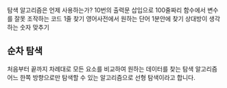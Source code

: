 탐색 알고리즘은 언제 사용하는가?
10번의 출력문 삽입으로 100줄짜리 함수에서 변수를 잘못 조작하는 코드 1줄 찾기
영어사전에서 원하는 단어 1분안에 찾기
상대방이 생각하는 숫자 맞추기

## 순차 탐색

처음부터 끝까지 차례대로 모든 요소를 비교하여 원하는 데이터를 찾는 탐색 알고리즘
어느 한쪽 방향으로만 탐색할 수 있는 알고리즘으로 선형 탐색이라고 합니다.

